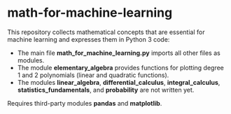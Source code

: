 # math-for-machine-learning

This repository collects mathematical concepts that are essential for machine learning and expresses them in Python 3 code:
- The main file **math_for_machine_learning.py** imports all other files as modules.
- The module **elementary_algebra** provides functions for plotting degree 1 and 2 polynomials (linear and quadratic functions).
- The modules **linear_algebra**, **differential_calculus**, **integral_calculus**, **statistics_fundamentals**, and **probability** are not written yet.

Requires third-party modules **pandas** and **matplotlib**.
